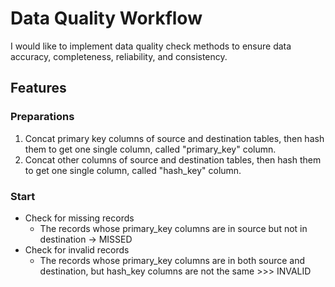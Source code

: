 # Data Quality Workflow

I would like to implement data quality check methods to ensure data accuracy, completeness, reliability, and consistency.

## Features

### Preparations
1. Concat primary key columns of source and destination tables, then hash them to get one single column, called "primary_key" column.
2. Concat other columns of source and destination tables, then hash them to get one single column, called "hash_key" column.

### Start
- Check for missing records
  - The records whose primary_key columns are in source but not in destination -> MISSED
- Check for invalid records
  - The records whose primary_key columns are in both source and destination, but hash_key columns are not the same >>> INVALID
